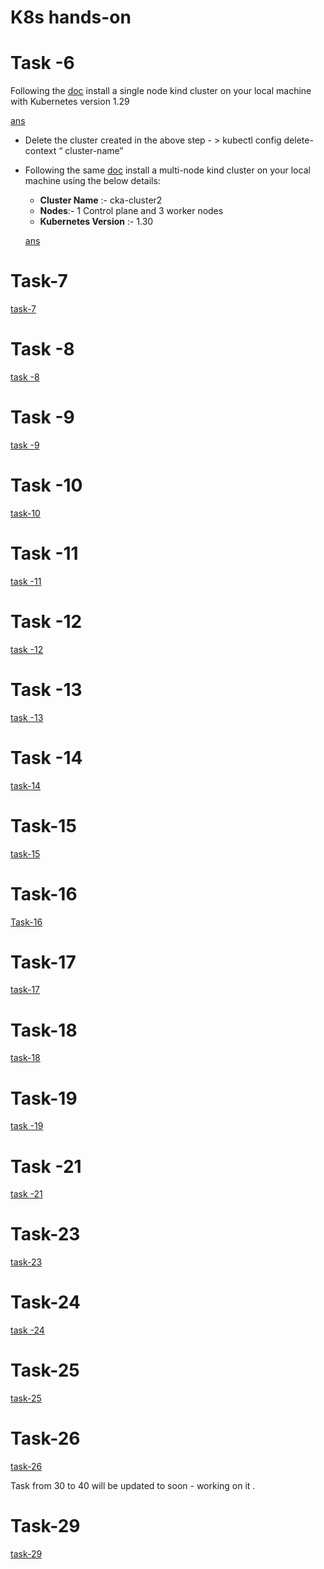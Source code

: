 # K8s hands-on

# Task -6

Following the [doc](https://kind.sigs.k8s.io/) install a single node kind cluster on your local machine with Kubernetes version 1.29 

[ans](https://www.notion.so/ans-14c9b56f0a668060adf4e1ebaa4cccdc?pvs=21)

- Delete the cluster created in the above step - > kubectl config delete-context “ cluster-name”
- Following the same [doc](https://kind.sigs.k8s.io/) install a multi-node kind cluster on your local machine using the below details:
    - **Cluster Name** :- cka-cluster2
    - **Nodes**:- 1 Control plane and 3 worker nodes
    - **Kubernetes Version** :- 1.30
    
    [ans](https://www.notion.so/ans-14c9b56f0a6680098004d03b696fa03c?pvs=21)
    

# Task-7

[task-7 ](https://www.notion.so/task-7-14c9b56f0a66808f8be7eef70d16bb6e?pvs=21)

# Task -8

[task -8](https://www.notion.so/task-8-1509b56f0a66804d88e7e9e9d7b69191?pvs=21)

# Task -9

[task -9](https://www.notion.so/task-9-1529b56f0a668067af49f14919e7de60?pvs=21)

# Task -10

[task-10](https://www.notion.so/task-10-1539b56f0a6680d98784e393ec2fbada?pvs=21)

# Task -11

[task -11](https://www.notion.so/task-11-1539b56f0a668067b162fde6158b5481?pvs=21)

# Task -12

[task -12](https://www.notion.so/task-12-1549b56f0a66800c9581cfaeb3c851ee?pvs=21)

# Task -13

[task -13](https://www.notion.so/task-13-1579b56f0a668085a3e7ef80f26fc7ce?pvs=21)

# Task -14

[task-14](https://www.notion.so/task-14-1589b56f0a6680c6837be5085ec2b364?pvs=21)

# Task-15

[task-15](https://www.notion.so/task-15-1589b56f0a6680ec8baaf613770bde9e?pvs=21)

# Task-16

[Task-16](https://www.notion.so/Task-16-1599b56f0a66802aa3fcfc1c90306d26?pvs=21)

# Task-17

[task-17](https://www.notion.so/task-17-1599b56f0a6680d799acdac900f7f8fb?pvs=21)

# Task-18

[task-18](https://www.notion.so/task-18-15b9b56f0a66808b8975ec95751742dc?pvs=21)

# Task-19

[task -19](https://www.notion.so/task-19-15c9b56f0a668066970fcf95712fff96?pvs=21)

# Task -21

[task -21](https://www.notion.so/task-21-15e9b56f0a668095a012ef938f19853d?pvs=21)

# Task-23

[task-23](https://www.notion.so/task-23-15f9b56f0a66800d8943eadb6b2f2297?pvs=21)

# Task-24

[task -24](https://www.notion.so/task-24-1609b56f0a66809d85c4dae8f67631b4?pvs=21)

# Task-25

[task-25](https://www.notion.so/task-25-1619b56f0a6680d2b27dd4152a380a1f?pvs=21)

# Task-26

[task-26](https://www.notion.so/task-26-1669b56f0a6680d1bc13ed54b5b89796?pvs=21)


Task from 30 to 40 will be updated to soon - working on it .

# Task-29

[task-29](https://www.notion.so/task-29-16a9b56f0a66802faaf6f71e4df2c509?pvs=21)

